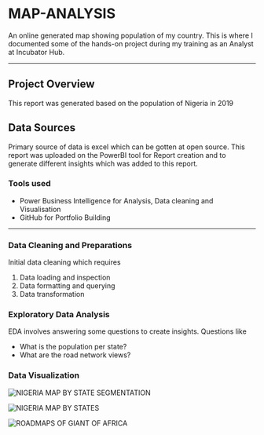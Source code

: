 # MAP-ANALYSIS
An online generated map showing population of my country.
This is where I documented some of the hands-on project during my training as an Analyst at Incubator Hub.

---
## Project Overview
This report was generated based on the population of Nigeria in 2019 

## Data Sources

Primary source of data is excel which can be gotten at open source. This report was uploaded on the PowerBI tool for Report creation and to generate different insights which was added to this report.

### Tools used

- Power Business Intelligence for Analysis, Data cleaning and Visualisation
- GitHub for Portfolio Building

---
### Data Cleaning and Preparations
  Initial data cleaning which requires 
  1. Data loading and inspection
  2. Data formatting and querying
  3. Data transformation


### Exploratory Data Analysis
EDA involves answering some questions to create insights. Questions like
- What is the population per state?
- What are the road network views?


### Data Visualization


![NIGERIA MAP BY STATE SEGMENTATION](https://github.com/user-attachments/assets/8c4e4346-ad62-4520-9a25-8030cc190b55)


![NIGERIA MAP BY STATES](https://github.com/user-attachments/assets/a145f02d-e2e3-4bc6-88b6-f2371d47796f)



![ROADMAPS OF GIANT OF AFRICA](https://github.com/user-attachments/assets/dfe283e4-6736-4079-bcfc-cb26f2928067)


